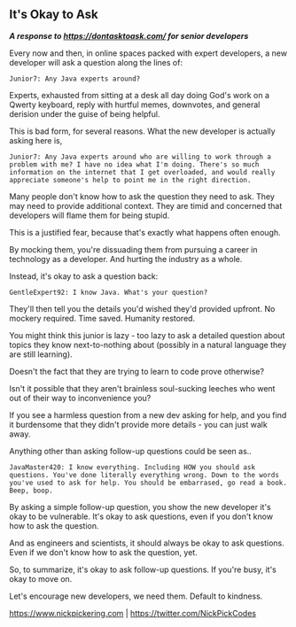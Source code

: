 ## It's Okay to Ask
***A response to https://dontasktoask.com/ for senior developers***

Every now and then, in online spaces packed with expert developers, a new developer will ask a question along the lines of:

```Junior7: Any Java experts around?```

Experts, exhausted from sitting at a desk all day doing God's work on a Qwerty keyboard, reply with hurtful memes, downvotes, and general derision under the guise of being helpful. 

This is bad form, for several reasons. What the new developer is actually asking here is,

```Junior7: Any Java experts around who are willing to work through a problem with me? I have no idea what I'm doing. There's so much information on the internet that I get overloaded, and would really appreciate someone's help to point me in the right direction.```

Many people don't know how to ask the question they need to ask. They may need to provide additional context. They are timid and concerned that developers will flame them for being stupid. 

This is a justified fear, because that's exactly what happens often enough. 

By mocking them, you're dissuading them from pursuing a career in technology as a developer. And hurting the industry as a whole. 

Instead, it's okay to ask a question back: 

```GentleExpert92: I know Java. What's your question?```

They'll then tell you the details you'd wished they'd provided upfront. No mockery required. Time saved. Humanity restored. 

You might think this junior is lazy - too lazy to ask a detailed question about topics they know next-to-nothing about (possibly in a natural language they are still learning). 

Doesn't the fact that they are trying to learn to code prove otherwise? 

Isn't it possible that they aren't brainless soul-sucking leeches who went out of their way to inconvenience you? 

If you see a harmless question from a new dev asking for help, and you find it burdensome that they didn't provide more details - you can just walk away. 

Anything other than asking follow-up questions could be seen as..

```JavaMaster420: I know everything. Including HOW you should ask questions. You've done literally everything wrong. Down to the words you've used to ask for help. You should be embarrased, go read a book. Beep, boop.```

By asking a simple follow-up question, you show the new developer it's okay to be vulnerable. It's okay to ask questions, even if you don't know how to ask the question. 

And as engineers and scientists, it should always be okay to ask questions. Even if we don't know how to ask the question, yet. 

So, to summarize, it's okay to ask follow-up questions. If you're busy, it's okay to move on. 

Let's encourage new developers, we need them. Default to kindness.  

https://www.nickpickering.com | https://twitter.com/NickPickCodes 
